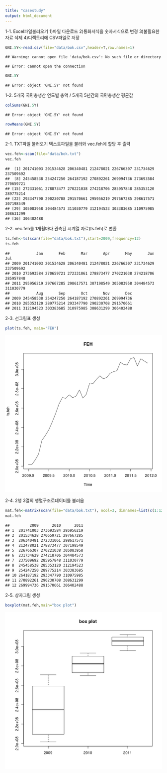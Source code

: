 ```yaml
---
title: "casestudy"
output: html_document
---
```

1-1. Excel파일불러오기
 1)파일 다운로드 
 2)통화서식을 숫자서식으로 변경
 3)불필요한 자료 삭제
 4)디렉토리에 CSV파일로 저장

```r
GNI.5Y<-read.csv(file="data/bok.csv",header=T,row.names=1)
```

```
## Warning: cannot open file 'data/bok.csv': No such file or directory
```

```
## Error: cannot open the connection
```

```r
GNI.5Y
```

```
## Error: object 'GNI.5Y' not found
```
1-2. 5개국 국민총생산 연도별 총액 / 5개국 5년간의 국민총생산 평균값

```r
colSums(GNI.5Y)
```

```
## Error: object 'GNI.5Y' not found
```

```r
rowMeans(GNI.5Y)
```

```
## Error: object 'GNI.5Y' not found
```

2-1. TXT파일 불러오기
텍스트파일을 불러와 vec.feh에 할당 후 출력

```r
vec.feh<-scan(file="data/bok.txt")
vec.feh
```

```
##  [1] 201741003 201534628 206340481 212478021 226766307 231734629 237509692
##  [8] 245458538 254247250 264187192 270892261 269994736 273693584 270659721
## [15] 272331061 278873477 270221038 274218706 285957848 285353120 289775214
## [22] 293347790 290230708 291570661 295956219 297667285 298617571 307198549
## [29] 305083958 304484573 311030779 312194523 303383685 310975985 308631299
## [36] 306402488
```
2-2. vec.feh를 1개월마다 관측된 시계열 자료(ts.feh)로 변환 

```r
ts.feh<-ts(scan(file="data/bok.txt"),start=2009,frequency=12)
ts.feh
```

```
##            Jan       Feb       Mar       Apr       May       Jun       Jul
## 2009 201741003 201534628 206340481 212478021 226766307 231734629 237509692
## 2010 273693584 270659721 272331061 278873477 270221038 274218706 285957848
## 2011 295956219 297667285 298617571 307198549 305083958 304484573 311030779
##            Aug       Sep       Oct       Nov       Dec
## 2009 245458538 254247250 264187192 270892261 269994736
## 2010 285353120 289775214 293347790 290230708 291570661
## 2011 312194523 303383685 310975985 308631299 306402488
```
2-3. 선그림표 생성

```r
plot(ts.feh, main="FEH")
```

![plot of chunk unnamed-chunk-5](figure/unnamed-chunk-5.png) 

2-4. 2행 3열의 행렬구조로데이터를 불러옴

```r
mat.feh<-matrix(scan(file="data/bok.txt"), ncol=3, dimnames=list(c(1:12),c(2009,2010,2011)))
mat.feh
```

```
##         2009      2010      2011
## 1  201741003 273693584 295956219
## 2  201534628 270659721 297667285
## 3  206340481 272331061 298617571
## 4  212478021 278873477 307198549
## 5  226766307 270221038 305083958
## 6  231734629 274218706 304484573
## 7  237509692 285957848 311030779
## 8  245458538 285353120 312194523
## 9  254247250 289775214 303383685
## 10 264187192 293347790 310975985
## 11 270892261 290230708 308631299
## 12 269994736 291570661 306402488
```
2-5. 상자그림 생성

```r
boxplot(mat.feh,main="box plot")
```

![plot of chunk unnamed-chunk-7](figure/unnamed-chunk-7.png) 
